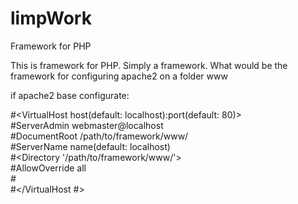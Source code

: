 # limpWork
Framework for PHP

This is framework for PHP. Simply a framework.
What would be the framework for configuring apache2 on a folder www


if apache2 base configurate:

#<VirtualHost host(default: localhost):port(default: 80)><br>
#ServerAdmin webmaster@localhost<br>
#DocumentRoot /path/to/framework/www/<br>
#ServerName name(default: localhost)<br>
#<Directory '/path/to/framework/www/'><br>
#AllowOverride all<br>
#</Directory><br>
#</VirtualHost #>
